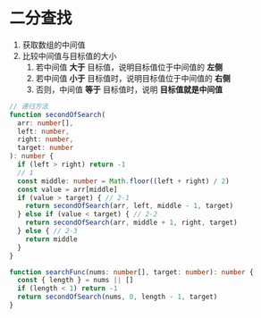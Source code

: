 
# 二分查找

1. 获取数组的中间值
2. 比较中间值与目标值的大小
   1. 若中间值 **大于** 目标值，说明目标值位于中间值的 **左侧**
   2. 若中间值 **小于** 目标值时，说明目标值位于中间值的 **右侧**
   3. 否则，中间值 **等于** 目标值时，说明 **目标值就是中间值**

```ts
// 递归方法
function secondOfSearch(
  arr: number[],
  left: number,
  right: number,
  target: number
): number {
  if (left > right) return -1
  // 1
  const middle: number = Math.floor((left + right) / 2)
  const value = arr[middle]
  if (value > target) { // 2-1
    return secondOfSearch(arr, left, middle - 1, target)
  } else if (value < target) { // 2-2
    return secondOfSearch(arr, middle + 1, right, target)
  } else { // 2-3
    return middle
  }
}

function searchFunc(nums: number[], target: number): number {
  const { length } = nums || []
  if (length < 1) return -1
  return secondOfSearch(nums, 0, length - 1, target)
}
```
